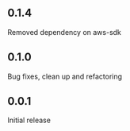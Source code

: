 ## 0.1.4
Removed dependency on aws-sdk

## 0.1.0
Bug fixes, clean up and refactoring

## 0.0.1
Initial release
